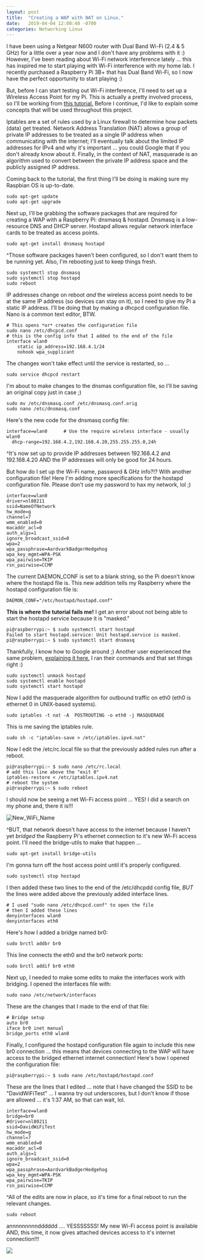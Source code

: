```yaml
---
layout: post
title:  "Creating a WAP with NAT on Linux."
date:   2019-04-04 12:00:40 -0700
categories: Networking Linux
---
```


I have been using a Netgear N600 router with Dual Band Wi-Fi (2.4 & 5 GHz) for a little over a year now and I don't have any problems with it :) However, I've been reading about Wi-Fi network interference lately ... this has inspired me to start playing with Wi-Fi interference with my home lab. I recently purchased a Raspberry Pi 3B+ that has Dual Band Wi-Fi, so I now have the perfect opportunity to start playing :)

But, before I can start testing out Wi-Fi interference, I'll need to set up a Wireless Access Point for my Pi. This is actually a pretty involved process, so I'll be working from [this tutorial.](https://www.raspberrypi.org/documentation/configuration/wireless/access-point.md) Before I continue, I'd like to explain some concepts that will be used throughout this project.

Iptables are a set of rules used by a Linux firewall to determine how packets (data) get treated. Network Address Translation (NAT) allows a group of private IP addresses to be treated as a single IP address when communicating with the internet; I'll eventually talk about the limited IP addresses for IPv4 and why it's important ... you could Google that if you don't already know about it. Finally, in the context of NAT, masquerade is an algorithm used to convert between the private IP address space and the publicly assigned IP address.

Coming back to the tutorial, the first thing I'll be doing is making sure my Raspbian OS is up-to-date.

```console
sudo apt-get update
sudo apt-get upgrade
```

Next up, I'll be grabbing the software packages that are required for creating a WAP with a Raspberry Pi: dnsmasq & hostapd. Dnsmasq is a low-resource DNS and DHCP server. Hostapd allows regular network interface cards to be treated as access points.

```console
sudo apt-get install dnsmasq hostapd
```

^Those software packages haven't been configured, so I don't want them to be running yet. Also, I'm rebooting just to keep things fresh.

```console
sudo systemctl stop dnsmasq
sudo systemctl stop hostapd
sudo reboot
```

IP addresses change on reboot *and* the wireless access point needs to be at the same IP address (so devices can stay on it), so I need to give my Pi a static IP address. I'll be doing that by making a dhcpcd configuration file. Nano is a common text editor, BTW.

```console
# This opens *or* creates the configuration file
sudo nano /etc/dhcpcd.conf
# this is the config info that I added to the end of the file
interface wlan0
    static ip_address=192.168.4.1/24
    nohook wpa_supplicant
```

The changes won't take effect until the service is restarted, so ...

```console
sudo service dhcpcd restart
```

I'm about to make changes to the dnsmas configuration file, so I'll be saving an original copy just in case ;)

```console
sudo mv /etc/dnsmasq.conf /etc/dnsmasq.conf.orig  
sudo nano /etc/dnsmasq.conf
```

Here's the new code for the dnsmasq config file:

```console
interface=wlan0      # Use the require wireless interface - usually wlan0
  dhcp-range=192.168.4.2,192.168.4.20,255.255.255.0,24h
```

^It's now set up to provide IP addresses between 192.168.4.2 and 192.168.4.20 AND the IP addresses will only be good for 24 hours.

But how do I set up the Wi-Fi name, password & GHz info?!? With another configuration file! Here I'm adding more specifications for the hostapd configuration file. Please don't use my password to hax my network, lol ;)

```console
interface=wlan0
driver=nl80211
ssid=NameOfNetwork
hw_mode=g
channel=7
wmm_enabled=0
macaddr_acl=0
auth_algs=1
ignore_broadcast_ssid=0
wpa=2
wpa_passphrase=AardvarkBadgerHedgehog
wpa_key_mgmt=WPA-PSK
wpa_pairwise=TKIP
rsn_pairwise=CCMP
```

The current DAEMON_CONF is set to a blank string, so the Pi doesn't know where the hostapd file is. This new addition tells my Raspberry where the hostapd configuration file is:

```console
DAEMON_CONF="/etc/hostapd/hostapd.conf"
```

**This is where the tutorial fails me!** I get an error about not being able to start the hostapd service because it is "masked."

```console
pi@raspberrypi:~ $ sudo systemctl start hostapd
Failed to start hostapd.service: Unit hostapd.service is masked.
pi@raspberrypi:~ $ sudo systemctl start dnsmasq
```

Thankfully, I know how to Google around ;) Another user experienced the same problem, [explaining it here.](https://github.com/raspberrypi/documentation/issues/1018) I ran their commands and that set things right :)

```console
sudo systemctl unmask hostapd
sudo systemctl enable hostapd
sudo systemctl start hostapd
```

Now I add the masquerade algorithm for outbound traffic on eth0 (eth0 is ethernet 0 in UNIX-based systems).

```console
sudo iptables -t nat -A  POSTROUTING -o eth0 -j MASQUERADE
```

This is me saving the iptables rule.

```console
sudo sh -c "iptables-save > /etc/iptables.ipv4.nat"
```

Now I edit the /etc/rc.local file so that the previously added rules run after a reboot.

```console
pi@raspberrypi:~ $ sudo nano /etc/rc.local
# add this line above the "exit 0"
iptables-restore < /etc/iptables.ipv4.nat
# reboot the system
pi@raspberrypi:~ $ sudo reboot
```

I should now be seeing a net Wi-Fi access point ... YES! I did a search on my phone and, there it is!!!

![New_WiFi_Name](/assets/2019-04-04-NAT_Raspberry-WAP/New_WIFI_Name.png)

^BUT, that network doesn't have access to the internet because I haven't yet *bridged* the Raspberry Pi's ethernet connection to it's new Wi-Fi access point. I'll need the bridge-utils to make that happen ...

```console
sudo apt-get install bridge-utils
```

I'm gonna turn off the host access point until it's properly configured.

```console
sudo systemctl stop hostapd
```

I then added these two lines to the end of the /etc/dhcpdd config file, *BUT* the lines were added above the previously added interface lines.

```console
# I used "sudo nano /etc/dhcpcd.conf" to open the file
# then I added these lines
denyinterfaces wlan0
denyinterfaces eth0
```

Here's  how I added a bridge named br0:

```console
sudo brctl addbr br0
```

This line connects the eth0 and the br0 network ports:

```console
sudo brctl addif br0 eth0
```

Next up, I needed to make some edits to make the interfaces work with bridging. I opened the interfaces file with:

```console
sudo nano /etc/network/interfaces
```

These are the changes that I made to the end of that file:

```console
# Bridge setup
auto br0
iface br0 inet manual
bridge_ports eth0 wlan0
```

Finally, I configured the hostapd configuration file again to include this new br0 connection ... this means that devices connecting to the WAP will have access to the bridged ethernet internet connection! Here's how I opened the configuration file:

```console
pi@raspberrypi:~ $ sudo nano /etc/hostapd/hostapd.conf
```

These are the lines that I edited ... note that I have changed the SSID to be "DavidWiFiTest" ... I wanna try out underscores, but I don't know if those are allowed ... it's 1:37 AM, so that can wait, lol.

```console
interface=wlan0
bridge=br0
#driver=nl80211
ssid=DavidWiFiTest
hw_mode=g
channel=7
wmm_enabled=0
macaddr_acl=0
auth_algs=1
ignore_broadcast_ssid=0
wpa=2
wpa_passphrase=AardvarkBadgerHedgehog
wpa_key_mgmt=WPA-PSK
wpa_pairwise=TKIP
rsn_pairwise=CCMP
```

^All of the edits are now in place, so it's time for a final reboot to run the relevant changes.

```console
sudo reboot
```

annnnnnnnndddddd .... YESSSSSSS! My new Wi-Fi access point is available AND, this time, it now gives attached devices access to it's internet connection!!!

![](/assets/2019-04-04-NAT_Raspberry-WAP/Dave_WiFi.png)
